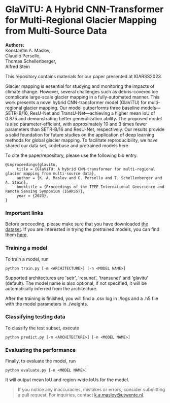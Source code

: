 # GlaViTU: A Hybrid CNN-Transformer for Multi-Regional Glacier Mapping from Multi-Source Data

**Authors:** <br/>
Konstantin A. Maslov, <br/>
Claudio Persello, <br/>
Thomas Schellenberger, <br/>
Alfred Stein

This repository contains materials for our paper presented at IGARSS2023.

Glacier mapping is essential for studying and monitoring the impacts of climate change. 
However, several challenges such as debris-covered ice complicate large-scale glacier mapping in a fully-automated manner. 
This work presents a novel hybrid CNN-transformer model (GlaViTU) for multi-regional glacier mapping. 
Our model outperforms three baseline models&mdash;SETR-B/16, ResU-Net and TransU-Net&mdash;achieving a higher mean IoU of 0.875 and demonstrating better generalization ability. 
The proposed model is also parameter-efficient, with approximately 10 and 3 times fewer parameters than SETR-B/16 and ResU-Net, respectively. 
Our results provide a solid foundation for future studies on the application of deep learning methods for global glacier mapping. 
To facilitate reproducibility, we have shared our data set, codebase and pretrained models here.

To cite the paper/repository, please use the following bib entry.

```
@inproceedings{glavitu,
     title = {GlaViTU: A hybrid CNN-transformer for multi-regional glacier mapping from multi-source data},
     author = {K. A. Maslov and C. Persello and T. Schellenberger and A. Stein},
     booktitle = {Proceedings of the IEEE International Geoscience and Remote Sensing Symposium (IGARSS)},
     year = {2023},
} 
```

### Important links

Before proceeding, please make sure that you have downloaded [the dataset](https://bit.ly/3pnLMhF). 
If you are interested in trying the pretrained models, you can find them [here](https://bit.ly/3pdwUCt).

### Training a model

To train a model, run
 
```
python train.py [-m <ARCHITECTURE>] [-n <MODEL NAME>]
```

Supported architectures are 'setr', 'resunet', 'transunet' and 'glavitu' (default). 
The model name is also optional, if not specified, it will be automatically inferred from the architecture. 

After the training is finished, you will find a .csv log in ./logs and a .h5 file with the model parameters in ./weights.

### Classifying testing data

To classify the test subset, execute

```
python predict.py [-m <ARCHITECTURE>] [-n <MODEL NAME>]
```

### Evaluating the performance

Finally, to evaluate the model, run

```
python evaluate.py [-n <MODEL NAME>]
```

It will output mean IoU and region-wide IoUs for the model.

> If you notice any inaccuracies, mistakes or errors, consider submitting a pull request. For inquiries, contact [k.a.maslov@utwente.nl](mailto:k.a.maslov@utwente.nl).
